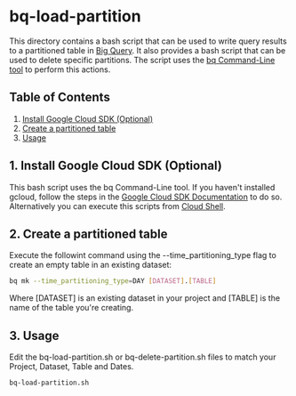 # bq-load-partition

This directory contains a bash script that can be used to write query results to a partitioned table in [Big Query](https://cloud.google.com/bigquery/). It also provides a bash script that can be used to delete specific partitions. The script uses the [bq Command-Line tool](https://cloud.google.com/bigquery/bq-command-line-tool) to perform this actions.


## Table of Contents
1. [Install Google Cloud SDK (Optional)](#gcloud) 
2. [Create a partitioned table](#create-partitioned-table)
3. [Usage](#usage)

## <a name="gcloud"></a>1. Install Google Cloud SDK (Optional)

This bash script uses the bq Command-Line tool. If you haven't installed gcloud, follow the steps in the [Google Cloud SDK Documentation](https://cloud.google.com/sdk/docs/) to do so. Alternatively you can execute this scripts from [Cloud Shell](https://cloud.google.com/shell/).

## <a name="create-partitioned-table"></a>2. Create a partitioned table

Execute the followint command using the --time_partitioning_type flag to create an empty table in an existing dataset:

```bash
bq mk --time_partitioning_type=DAY [DATASET].[TABLE]
```

Where [DATASET] is an existing dataset in your project and [TABLE] is the name of the table you're creating.

## <a name="usage"></a>3. Usage

Edit the bq-load-partition.sh or bq-delete-partition.sh files to match your Project, Dataset, Table and Dates.

```bash
bq-load-partition.sh
```
